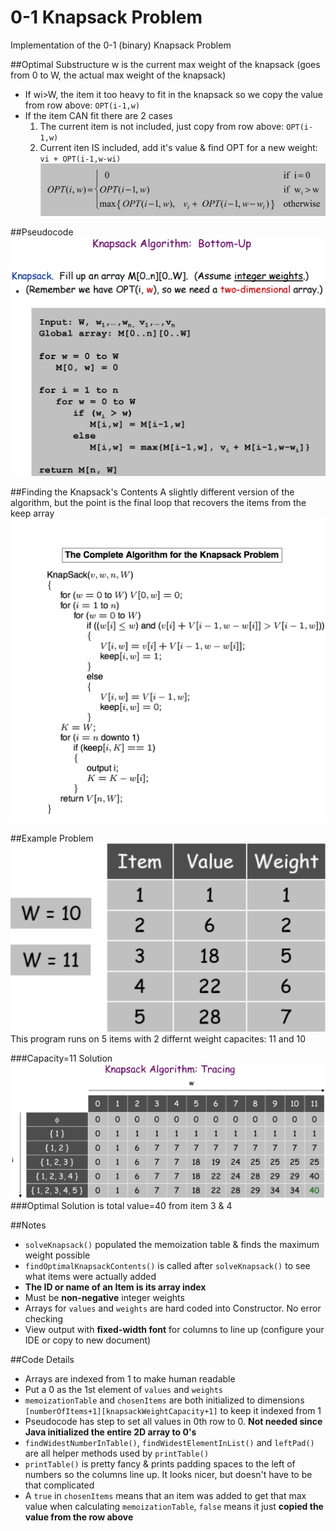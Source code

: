 # 0-1 Knapsack Problem
Implementation of the 0-1 (binary) Knapsack Problem

##Optimal Substructure
w is the current max weight of the knapsack (goes from 0 to W, the actual max weight of the knapsack)  
- If wi>W, the item it too heavy to fit in the knapsack so we copy the value from row above: `OPT(i-1,w)`
- If the item CAN fit there are 2 cases
  1. The current item is not included, just copy from row above: `OPT(i-1,w)`
  2. Current iten IS included, add it's value & find OPT for a new weight: `vi + OPT(i-1,w-wi)`
![](pictures/optimal-substructure.png)

##Pseudocode
![](pictures/pseudocode.png)

##Finding the Knapsack's Contents
A slightly different version of the algorithm, but the point is the final loop that recovers the items from the keep array
![](pictures/knapsack-pseudocode-backtrack.png)

##Example Problem
![](pictures/items.png)
This program runs on 5 items with 2 differnt weight capacites: 11 and 10

###Capacity=11 Solution
![](pictures/w%3D11-table.png)
###Optimal Solution is total value=40 from item 3 & 4


##Notes
- `solveKnapsack()` populated the memoization table & finds the maximum weight possible
- `findOptimalKnapsackContents()` is called after `solveKnapsack()` to see what items were actually added
- **The ID or name of an Item is its array index**
- Must be **non-negative** integer weights
- Arrays for `values` and `weights` are hard coded into Constructor. No error checking  
- View output with **fixed-width font** for columns to line up (configure your IDE or copy to new document)

##Code Details
- Arrays are indexed from 1 to make human readable
- Put a 0 as the 1st element of `values` and `weights`
- `memoizationTable` and `chosenItems` are both initialized to dimensions `[numberOfItems+1][knapsackWeightCapacity+1]` to keep it indexed from 1
- Pseudocode has step to set all values in 0th row to 0. **Not needed since Java initialized the entire 2D array to 0's**
- `findWidestNumberInTable()`, `findWidestElementInList()` and `leftPad()` are all helper methods used by `printTable()`
- `printTable()` is pretty fancy & prints padding spaces to the left of numbers so the columns line up. It looks nicer, but doesn't have to be that complicated
- A `true` in `chosenItems` means that an item was added to get that max value when calculating `memoizationTable`, `false` means it just **copied the value from the row above**
